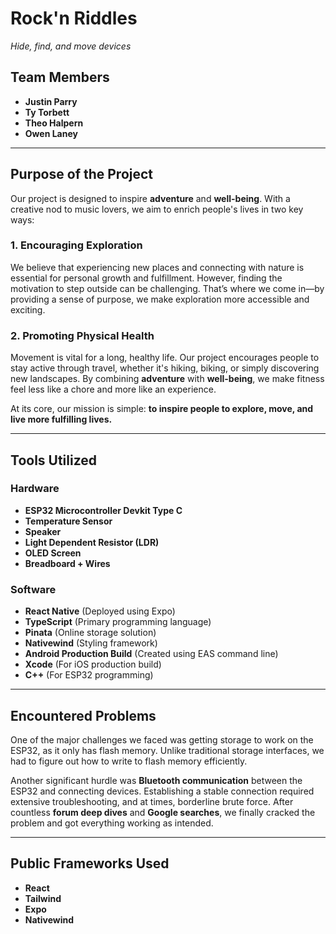 # **Rock'n Riddles**  
*Hide, find, and move devices*  

## **Team Members**  
- **Justin Parry**  
- **Ty Torbett**  
- **Theo Halpern**  
- **Owen Laney**  

---

## **Purpose of the Project**  
Our project is designed to inspire **adventure** and **well-being**. With a creative nod to music lovers, we aim to enrich people's lives in two key ways:  

### **1. Encouraging Exploration**  
We believe that experiencing new places and connecting with nature is essential for personal growth and fulfillment. However, finding the motivation to step outside can be challenging. That’s where we come in—by providing a sense of purpose, we make exploration more accessible and exciting.  

### **2. Promoting Physical Health**  
Movement is vital for a long, healthy life. Our project encourages people to stay active through travel, whether it's hiking, biking, or simply discovering new landscapes. By combining **adventure** with **well-being**, we make fitness feel less like a chore and more like an experience.  

At its core, our mission is simple: **to inspire people to explore, move, and live more fulfilling lives.**  

---

## **Tools Utilized**  

### **Hardware**  
- **ESP32 Microcontroller Devkit Type C**  
- **Temperature Sensor**  
- **Speaker**  
- **Light Dependent Resistor (LDR)**  
- **OLED Screen**  
- **Breadboard + Wires**  

### **Software**  
- **React Native** (Deployed using Expo)  
- **TypeScript** (Primary programming language)  
- **Pinata** (Online storage solution)  
- **Nativewind** (Styling framework)  
- **Android Production Build** (Created using EAS command line)  
- **Xcode** (For iOS production build)  
- **C++** (For ESP32 programming)  

---

## **Encountered Problems**  
One of the major challenges we faced was getting storage to work on the ESP32, as it only has flash memory. Unlike traditional storage interfaces, we had to figure out how to write to flash memory efficiently.  

Another significant hurdle was **Bluetooth communication** between the ESP32 and connecting devices. Establishing a stable connection required extensive troubleshooting, and at times, borderline brute force. After countless **forum deep dives** and **Google searches**, we finally cracked the problem and got everything working as intended.  

---

## **Public Frameworks Used**  
- **React**  
- **Tailwind**  
- **Expo**  
- **Nativewind**  
